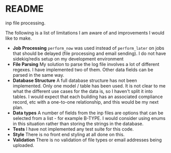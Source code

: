 # README

inp file processing.

The following is a list of limitations I am aware of and improvements I would like to make.

* **Job Processing** `perform_now` was used instead of `perform_later` on jobs that should be delayed (file processing and email sending). I do not have sidekiq/redis setup on my development environment
* **File Parsing** My solution to parse the log file involves a lot of different regexes. I have implemented two of them. Other data fields can be parsed in the same way.
* **Database Structure** A full database structure has not been implemented. Only one model / table has been used. It is not clear to me what the different use cases for the data is, so I haven't split it into tables. I would expect that each building has an associated compliance record, etc with a one-to-one relationship, and this would be my next plan.
* **Data types** A number of fields from the inp files are options that can be selected from a list - for example B-TYPE. I would consider using enums in this situation rather than storing the strings in the database.
* **Tests** I have not implemented any test suite for this code.
* **Style** There is no front end styling at all done on this.
* **Validation** There is no validation of file types or email addresses being uploaded.
